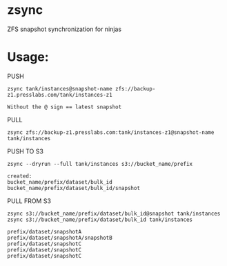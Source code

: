 zsync
=====

ZFS snapshot synchronization for ninjas

# Usage:

PUSH
```
zsync tank/instances@snapshot-name zfs://backup-z1.presslabs.com/tank/instances-z1

Without the @ sign == latest snapshot
```

PULL
```
zsync zfs://backup-z1.presslabs.com:tank/instances-z1@snapshot-name tank/instances
```

PUSH TO S3
```
zsync --dryrun --full tank/instances s3://bucket_name/prefix

created:
bucket_name/prefix/dataset/bulk_id
bucket_name/prefix/dataset/bulk_id/snapshot
```

PULL FROM S3
```
zsync s3://bucket_name/prefix/dataset/bulk_id@snapshot tank/instances
zsync s3://bucket_name/prefix/dataset/bulk_id tank/instances

prefix/dataset/snapshotA
prefix/dataset/snapshotA/snapshotB
prefix/dataset/snapshotC
prefix/dataset/snapshotC
prefix/dataset/snapshotC
```
